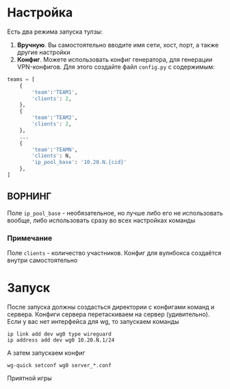 # Настройка
Есть два режима запуска тулзы:
1) **Вручную**. Вы самостоятельно вводите имя сети, хост, порт, а также другие настройки
2) **Конфиг**. Можете использовать конфиг генератора, для генерации VPN-конфигов. Для этого создайте файл `config.py` с содержимым:
```python
teams = [
    {
        'team':'TEAM1',
        'clients': 2,
    },
    {
        'team':'TEAM2',
        'clients': 2,
    },
    ...
    {
        'team':'TEAMN',
        'clients': N,
        'ip_pool_base': '10.20.N.{cid}'
    },
]
```
## ВОРНИНГ
Поле `ip_pool_base` - необязательное, но лучше либо его не использовать вообще, либо использовать сразу во всех настройках команды

### Примечание
Поле `clients` - количество участников. Конфиг для вулнбокса создаётся внутри самостоятельно

# Запуск
После запуска должны создасться директории с конфигами команд и сервера. Конфиги сервера перетаскиваем на сервер (удивительно). Если у вас нет интерфейса для wg, то запускаем команды
```
ip link add dev wg0 type wireguard
ip address add dev wg0 10.20.N.1/24
```
А затем запускаем конфиг
```
wg-quick setconf wg0 server_*.conf
```

Приятной игры